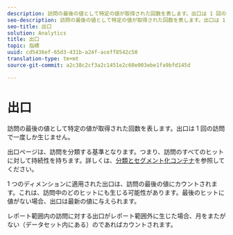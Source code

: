 ```yaml
---
description: 訪問の最後の値として特定の値が取得された回数を表します。出口は 1 回の訪問で一度しか生じません。
seo-description: 訪問の最後の値として特定の値が取得された回数を表します。出口は 1 回の訪問で一度しか生じません。
seo-title: 出口
solution: Analytics
title: 出口
topic: 指標
uuid: cd5436ef-65d3-431b-a24f-aceff8542c50
translation-type: tm+mt
source-git-commit: a2c38c2cf3a2c1451e2c60e003ebe1fa9bfd145d

---
```



# 出口

訪問の最後の値として特定の値が取得された回数を表します。出口は 1 回の訪問で一度しか生じません。

出口ページは、訪問を分類する基準となります。つまり、訪問のすべてのヒットに対して持続性を持ちます。詳しくは、[分類とセグメント化コンテナ](https://marketing.adobe.com/resources/help/en_US/sc/user/c_Breakdown_and_segmentation_containers.html)を参照してください。

1 つのディメンションに適用された出口は、訪問の最後の値にカウントされます。これは、訪問中のどのヒットにも生じる可能性があります。最後のヒットに値がない場合、出口は最新の値に与えられます。

レポート範囲内の訪問に対する出口がレポート範囲外に生じた場合、月をまたがない（データセット内にある）のであればカウントされます。
